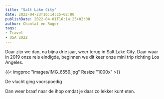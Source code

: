 ```yaml
---
title: "Salt Lake City"
date: 2022-04-23T16:14:25+02:00
publishDate: 2022-04-01T16:14:25+02:00
author: Chantal en Roger
tags:
- Travel
- USA 2022
---
```


Daar zijn we dan, na bijna drie jaar, weer terug in Salt Lake City. Daar waar in 2019 onze reis eindigde, beginnen we dit keer onze mini trip richting Los Angeles.

{{< imgproc "images/IMG_6559.jpg" Resize "1000x" >}}

De vlucht ging voorspoedig

Dan weer braaf naar de ihop omdat je daar zo lekker kunt eten.
